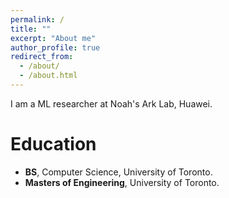 ```yaml
---
permalink: /
title: ""
excerpt: "About me"
author_profile: true
redirect_from: 
  - /about/
  - /about.html
---
```



I am a ML researcher at Noah's Ark Lab, Huawei.

<!--I was previously a research assistant in the Mechanical and Engineering department, where I worked with Dr. [Elias Khalil](https://ekhalil.com) on developing reinforcement learning algorithms for online matching problems. My MEng research project focused on using RL algorithms to enhance detection mechanisms at EV charging stations, under the supervision of Dr. [Deepa Kundur](https://www.comm.utoronto.ca/~dkundur/) and Dr. [Mosaddek Tushar](https://scholar.google.com/citations?user=QBwimpcAAAAJ&hl=en).-->


# Education

  - **BS**, Computer Science, University of Toronto.
  - **Masters of Engineering**, University of Toronto.
